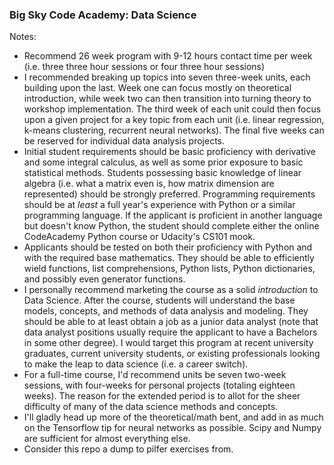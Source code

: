 ### Big Sky Code Academy: Data Science ###

Notes:
  - Recommend 26 week program with 9-12 hours contact time per week (i.e. three
    three hour sessions or four three hour sessions)
  - I recommended breaking up topics into seven three-week units, each building
    upon the last. Week one can focus mostly on theoretical introduction, while
    week two can then transition into turning theory to workshop implementation.
    The third week of each unit could then focus upon a given project for a key
    topic from each unit (i.e. linear regression, k-means clustering, recurrent
    neural networks). The final five weeks can be reserved for individual data
    analysis projects.
  - Initial student requirements should be basic proficiency with derivative and
    some integral calculus, as well as some prior exposure to basic statistical
    methods. Students possessing basic knowledge of linear algebra (i.e. what
    a matrix even is, how matrix dimension are represented) should be strongly
    preferred. Programming requirements should be at *least* a full year's
    experience with Python or a similar programming language. If the applicant
    is proficient in another language but doesn't know Python, the student
    should complete either the online CodeAcademy Python course or Udacity's
    CS101 mook.
  - Applicants should be tested on both their proficiency with Python and with
    the required base mathematics. They should be able to efficiently wield
    functions, list comprehensions, Python lists, Python dictionaries, and
    possibly even generator functions.
  - I personally recommend marketing the course as a solid *introduction* to
    Data Science. After the course, students will understand the base models,
    concepts, and methods of data analysis and modeling. They should be able to
    at least obtain a job as a junior data analyst (note that data analyst
    positions usually require the applicant to have a Bachelors in some other
    degree). I would target this program at recent university graduates, current
    university students, or existing professionals looking to make the leap to
    data science (i.e. a career switch).
  - For a full-time course, I'd recommend units be seven two-week sessions, with
    four-weeks for personal projects (totaling eighteen weeks). The reason for
    the extended period is to allot for the sheer difficulty of many of the data
    science methods and concepts.
  - I'll gladly head up more of the theoretical/math bent, and add in as much on
    the Tensorflow tip for neural networks as possible. Scipy and Numpy are
    sufficient for almost everything else.
  - Consider this repo a dump to pilfer exercises from.
